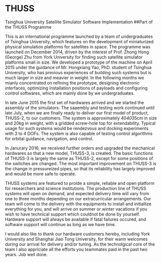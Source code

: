 # THUSS
Tsinghua University Satellite Simulator Software Implementation
##Part of the THUSS Programme

This is an international programme launched by a team of undergraduates of Tsinghua University, which features on the development of miniaturized physical simulation platforms for satellites in space. The programme was launched on December 2014, driven by the interest of Prof. Zhong Hong (George) Zhu from York University for finding such satellite simulator platforms small in size. We developed a prototype of the machine on April 2015 under the guidance of Mr. Hongxiang Yao, PhD. student of Tsinghua University, who has previous experiences of building such systems but is much larger in size and meavier in weight. In the following months we mianly concentrated on refining the prototype, designing electronic interfaces, optimizing installation positions of payloads and configuring control softwares, which are mainly done by we undergraduates.

In late June 2015 the first set of hardwares arrived and we started the assembly of the simulators. The saaembly and testing work continued until late July, when we are finally ready to deliver our first model of product, THUSS-2, to our customers. The system is approximately 40*40*35cm in size and 20kg in weight, with a gridded screw-hole top for extendability. Typical usage for such systems would be rendezvous and docking experiments with 3 to 4 DOFs. The system is also capable of testing control algorithms for orbital guidance, navigation, and control.

In Janurary 2016, we received further orders and upgraded the mechanical hardwares so that a new model, THUSS-3, is created. The basic functions of THUSS-3 is largely the same as THUSS-2, except for some positions of the switches are changed. The most important improvement on THUSS-3 is the change in pressureized pipes, so that its reliability has largely improved and would be more safe to operate.

THUSS systems are featured to proide a simple, reliable and open platform for researchers and science institutions. The production line of THUSS systems will open on demand, and expected delivery time will vary from one to three months depending on our extracurricular arrangements. Our team will come to the delivery with the equipments to install and initiallize everything for you, and will arrive on summer or winter vacations if you wish to have technical support which couldnot be done by yourself. Hardware support will always be available if fatal failures occured, and software support will continue as long as we have time.

I would also like to thank our hardware customers hereby, including York University and Shanghai Jiao Tong University, for their warm welcomes during our arrival for delivery and/or tuning. As the technolgical core of the team I also appriciate all the efforts you teammates paid in the past two years. Job well done.
